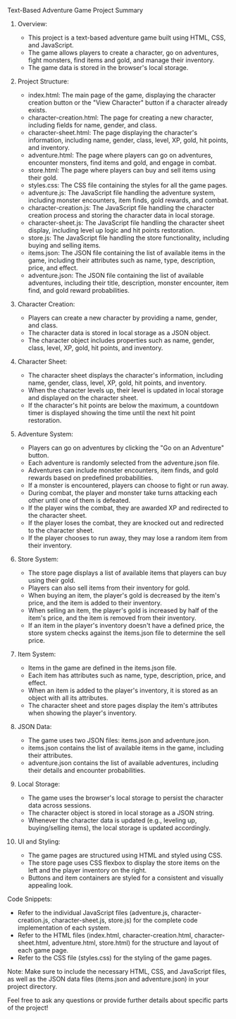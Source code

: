 Text-Based Adventure Game Project Summary

1. Overview:
   - This project is a text-based adventure game built using HTML, CSS, and JavaScript.
   - The game allows players to create a character, go on adventures, fight monsters, find items and gold, and manage their inventory.
   - The game data is stored in the browser's local storage.

2. Project Structure:
   - index.html: The main page of the game, displaying the character creation button or the "View Character" button if a character already exists.
   - character-creation.html: The page for creating a new character, including fields for name, gender, and class.
   - character-sheet.html: The page displaying the character's information, including name, gender, class, level, XP, gold, hit points, and inventory.
   - adventure.html: The page where players can go on adventures, encounter monsters, find items and gold, and engage in combat.
   - store.html: The page where players can buy and sell items using their gold.
   - styles.css: The CSS file containing the styles for all the game pages.
   - adventure.js: The JavaScript file handling the adventure system, including monster encounters, item finds, gold rewards, and combat.
   - character-creation.js: The JavaScript file handling the character creation process and storing the character data in local storage.
   - character-sheet.js: The JavaScript file handling the character sheet display, including level up logic and hit points restoration.
   - store.js: The JavaScript file handling the store functionality, including buying and selling items.
   - items.json: The JSON file containing the list of available items in the game, including their attributes such as name, type, description, price, and effect.
   - adventure.json: The JSON file containing the list of available adventures, including their title, description, monster encounter, item find, and gold reward probabilities.

3. Character Creation:
   - Players can create a new character by providing a name, gender, and class.
   - The character data is stored in local storage as a JSON object.
   - The character object includes properties such as name, gender, class, level, XP, gold, hit points, and inventory.

4. Character Sheet:
   - The character sheet displays the character's information, including name, gender, class, level, XP, gold, hit points, and inventory.
   - When the character levels up, their level is updated in local storage and displayed on the character sheet.
   - If the character's hit points are below the maximum, a countdown timer is displayed showing the time until the next hit point restoration.

5. Adventure System:
   - Players can go on adventures by clicking the "Go on an Adventure" button.
   - Each adventure is randomly selected from the adventure.json file.
   - Adventures can include monster encounters, item finds, and gold rewards based on predefined probabilities.
   - If a monster is encountered, players can choose to fight or run away.
   - During combat, the player and monster take turns attacking each other until one of them is defeated.
   - If the player wins the combat, they are awarded XP and redirected to the character sheet.
   - If the player loses the combat, they are knocked out and redirected to the character sheet.
   - If the player chooses to run away, they may lose a random item from their inventory.

6. Store System:
   - The store page displays a list of available items that players can buy using their gold.
   - Players can also sell items from their inventory for gold.
   - When buying an item, the player's gold is decreased by the item's price, and the item is added to their inventory.
   - When selling an item, the player's gold is increased by half of the item's price, and the item is removed from their inventory.
   - If an item in the player's inventory doesn't have a defined price, the store system checks against the items.json file to determine the sell price.

7. Item System:
   - Items in the game are defined in the items.json file.
   - Each item has attributes such as name, type, description, price, and effect.
   - When an item is added to the player's inventory, it is stored as an object with all its attributes.
   - The character sheet and store pages display the item's attributes when showing the player's inventory.

8. JSON Data:
   - The game uses two JSON files: items.json and adventure.json.
   - items.json contains the list of available items in the game, including their attributes.
   - adventure.json contains the list of available adventures, including their details and encounter probabilities.

9. Local Storage:
   - The game uses the browser's local storage to persist the character data across sessions.
   - The character object is stored in local storage as a JSON string.
   - Whenever the character data is updated (e.g., leveling up, buying/selling items), the local storage is updated accordingly.

10. UI and Styling:
    - The game pages are structured using HTML and styled using CSS.
    - The store page uses CSS flexbox to display the store items on the left and the player inventory on the right.
    - Buttons and item containers are styled for a consistent and visually appealing look.

Code Snippets:
- Refer to the individual JavaScript files (adventure.js, character-creation.js, character-sheet.js, store.js) for the complete code implementation of each system.
- Refer to the HTML files (index.html, character-creation.html, character-sheet.html, adventure.html, store.html) for the structure and layout of each game page.
- Refer to the CSS file (styles.css) for the styling of the game pages.

Note: Make sure to include the necessary HTML, CSS, and JavaScript files, as well as the JSON data files (items.json and adventure.json) in your project directory.

Feel free to ask any questions or provide further details about specific parts of the project!
